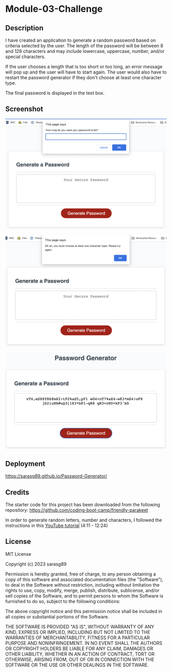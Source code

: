 # Module-03-Challenge

## Description

I have created an application to generate a random password based on criteria selected by the user. The length of the password will be between 8 and 128 characters and may include lowercase, uppercase, number, and/or special characters.

If the user chooses a length that is too short or too long, an error message will pop up and the user will have to start again. The user would also have to restart the password generator if they don't choose at least one character type.

The final password is displayed in the text box.

## Screenshot

![](./assets/images/screenshot1.png)

![](./assets/images/screnshot2.png)

![](./assets/images/screenshot3.png)

## Deployment

https://sarasg89.github.io/Password-Generator/

## Credits

The starter code for this project has been downloaded from the following repository: https://github.com/coding-boot-camp/friendly-parakeet

In order to generate random letters, number and characters, I followed the instructions in this [YouTube tutorial](https://www.youtube.com/watch?v=duNmhKgtcsI&ab_channel=TraversyMedia) (4:11 - 12:24)

## License

MIT License

Copyright (c) 2023 sarasg89

Permission is hereby granted, free of charge, to any person obtaining a copy
of this software and associated documentation files (the "Software"), to deal
in the Software without restriction, including without limitation the rights
to use, copy, modify, merge, publish, distribute, sublicense, and/or sell
copies of the Software, and to permit persons to whom the Software is
furnished to do so, subject to the following conditions:

The above copyright notice and this permission notice shall be included in all
copies or substantial portions of the Software.

THE SOFTWARE IS PROVIDED "AS IS", WITHOUT WARRANTY OF ANY KIND, EXPRESS OR
IMPLIED, INCLUDING BUT NOT LIMITED TO THE WARRANTIES OF MERCHANTABILITY,
FITNESS FOR A PARTICULAR PURPOSE AND NONINFRINGEMENT. IN NO EVENT SHALL THE
AUTHORS OR COPYRIGHT HOLDERS BE LIABLE FOR ANY CLAIM, DAMAGES OR OTHER
LIABILITY, WHETHER IN AN ACTION OF CONTRACT, TORT OR OTHERWISE, ARISING FROM,
OUT OF OR IN CONNECTION WITH THE SOFTWARE OR THE USE OR OTHER DEALINGS IN THE
SOFTWARE.
